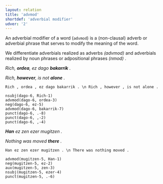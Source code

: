 ```yaml
---
layout: relation
title: 'advmod'
shortdef: 'adverbial modifier'
udver: '2'
---
```


An adverbial modifier of a word (`advmod`) is a (non-clausal) adverb or adverbial phrase that serves to modify the meaning of the word.

We differentiate adverbials realized as adverbs _(advmod)_ and adverbials realized by noun phrases or adpositional phrases _(nmod)_ .

*Rich, **ordea**, ez dago **bakarrik** .*

*Rich, **however**, is not **alone** .*

~~~ sdparse
Rich , ordea , ez dago bakarrik . \n Rich , however , is not alone .

nsubj(dago-6, Rich-1)
advmod(dago-6, ordea-3)
neg(dago-6, ez-5)
advmod(dago-6, bakarrik-7)
punct(dago-6, .-8)
punct(dago-6, ,-2)
punct(dago-6, ,-4)
~~~


***Han** ez zen ezer mugitzen .*

*Nothing was moved **there** .*

~~~ sdparse
Han ez zen ezer mugitzen . \n There was nothing moved .

advmod(mugitzen-5, Han-1)
neg(mugitzen-5, ez-2)
aux(mugitzen-5, zen-3)
nsubj(mugitzen-5, ezer-4)
punct(mugitzen-5, .-6)
~~~
<!-- Interlanguage links updated Po lis 14 15:35:05 CET 2022 -->
